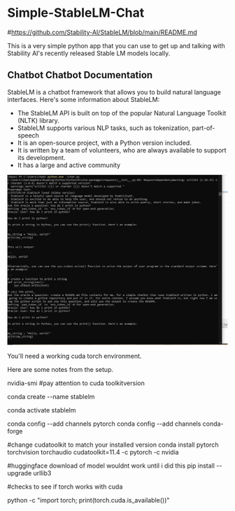 # Simple-StableLM-Chat


#https://github.com/Stability-AI/StableLM/blob/main/README.md


This is a very simple python app that you can use to get up and talking with Stability AI's recently released Stable LM models locally.



Chatbot Chatbot Documentation
---------------

StableLM is a chatbot framework that allows you to build natural language interfaces. Here's some information about StableLM:

* The StableLM API is built on top of the popular Natural Language Toolkit (NLTK) library.
* StableLM supports various NLP tasks, such as tokenization, part-of-speech
* It is an open-source project, with a Python version included.
* It is written by a team of volunteers, who are always available to support its development.
* It has a large and active community


![Working](https://github.com/astrobleem/Simple-StableLM-Chat/blob/a9dd3d307d6dad140d7775f9badf635ba2861f12/working.bmp)

You'll need a working cuda torch environment.



Here are some notes from the setup.


nvidia-smi
#pay attention to cuda toolkitversion

conda create --name stablelm

conda activate stablelm





conda config --add channels pytorch
conda config --add channels conda-forge


#change cudatoolkit to match your installed version
conda install pytorch torchvision torchaudio cudatoolkit=11.4 -c pytorch -c nvidia

#huggingface download of model wouldnt work until i did this
pip install --upgrade urllib3

#checks to see if torch works with cuda

python -c "import torch; print(torch.cuda.is_available())"

